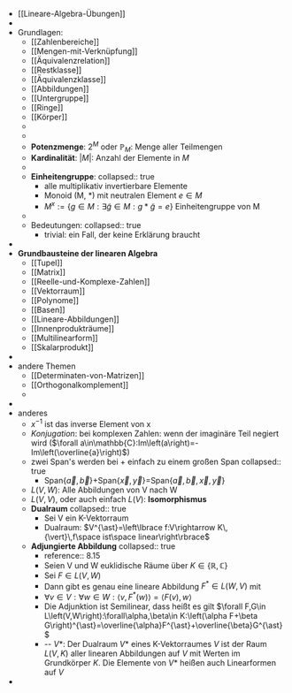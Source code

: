 - [[Lineare-Algebra-Übungen]]
-
- Grundlagen:
	- [[Zahlenbereiche]]
	- [[Mengen-mit-Verknüpfung]]
	- [[Äquivalenzrelation]]
	- [[Restklasse]]
	- [[Äquivalenzklasse]]
	- [[Abbildungen]]
	- [[Untergruppe]]
	- [[Ringe]]
	- [[Körper]]
	-
	-
	- **Potenzmenge**: $2^{M}$ oder $\mathbb{P}_M$: Menge aller Teilmengen
	- **Kardinalität**: $|M|$: Anzahl der Elemente in $M$
	-
	- **Einheitengruppe**:
	  collapsed:: true
		- alle multiplikativ invertierbare Elemente
		- Monoid (M, *) mit neutralen Element $e \in M$
		- $M^x := \{g \in M: \exists \widetilde{g} \in M: g \ast \widetilde{g} = e\}$ Einheitengruppe von M
	-
	- Bedeutungen:
	  collapsed:: true
		- trivial: ein Fall, der keine Erklärung braucht
-
- **Grundbausteine der linearen Algebra**
	- [[Tupel]]
	- [[Matrix]]
	- [[Reelle-und-Komplexe-Zahlen]]
	- [[Vektorraum]]
	- [[Polynome]]
	- [[Basen]]
	- [[Lineare-Abbildungen]]
	- [[Innenprodukträume]]
	- [[Multilinearform]]
	- [[Skalarprodukt]]
-
- andere Themen
	- [[Determinaten-von-Matrizen]]
	- [[Orthogonalkomplement]]
	-
-
- anderes
	- $x^{-1}$ ist das inverse Element von x
	- *Konjugation*: bei komplexen Zahlen: wenn der imaginäre Teil negiert wird ($\forall a\in\mathbb{C}:Im\left(a\right)=-Im\left(\overline{a}\right)$)
	- zwei Span's werden bei + einfach zu einem großen Span
	  collapsed:: true
		- Span$\left\lbrace\overrightarrow{a},\overrightarrow{b}\right\rbrace$+Span$\left\lbrace\overrightarrow{x},\overrightarrow{y}\right\rbrace$=Span$\left\lbrace\overrightarrow{a},\overrightarrow{b},\overrightarrow{x},\overrightarrow{y}\right\rbrace$
	- $L\left(V,W\right)$: Alle Abbildungen von V nach W
	- $L\left(V,V\right)$, oder auch einfach $L\left(V\right)$: **Isomorphismus**
	- **Dualraum**
	  collapsed:: true
		- Sei V ein K-Vektorraum
		- Dualraum: $V^{\ast}=\left\lbrace f:V\rightarrow K\,{\vert}\,f\space ist\space linear\right\rbrace$
	- **Adjungierte Abbildung**
	  collapsed:: true
		- reference:: 8.15
		- Seien V und W euklidische Räume über $K\in\left\lbrace\mathbb{R},\mathbb{C}\right\rbrace$
		- Sei $F\in L\left(V,W\right)$
		- Dann gibt es genau eine lineare Abbildung $F^{\ast}\in L\left(W,V\right)$ mit
		- $\forall v\in V:\forall w\in W:\langle v,F^{\ast}\left(w\right)\rangle=\langle F\left(v\right),w\rangle$
		- Die Adjunktion ist Semilinear, dass heißt es gilt $\forall F,G\in L\left(V,W\right):\forall\alpha,\beta\in K:\left(\alpha F+\beta G\right)^{\ast}=\overline{\alpha}F^{\ast}+\overline{\beta}G^{\ast}$
		- -- $V\ast$: Der Dualraum $V\ast$ eines K-Vektorraumes $V$ ist der Raum $L\left(V,K\right)$ aller linearen Abbildungen auf $V$ mit Werten im Grundkörper $K$. Die Elemente von $V\ast$ heißen auch Linearformen auf $V$
-